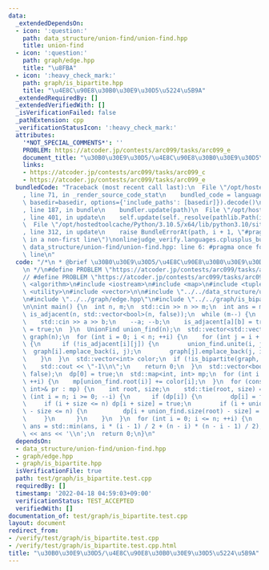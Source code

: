 ```yaml
---
data:
  _extendedDependsOn:
  - icon: ':question:'
    path: data_structure/union-find/union-find.hpp
    title: union-find
  - icon: ':question:'
    path: graph/edge.hpp
    title: "\u8FBA"
  - icon: ':heavy_check_mark:'
    path: graph/is_bipartite.hpp
    title: "\u4E8C\u90E8\u30B0\u30E9\u30D5\u5224\u5B9A"
  _extendedRequiredBy: []
  _extendedVerifiedWith: []
  _isVerificationFailed: false
  _pathExtension: cpp
  _verificationStatusIcon: ':heavy_check_mark:'
  attributes:
    '*NOT_SPECIAL_COMMENTS*': ''
    PROBLEM: https://atcoder.jp/contests/arc099/tasks/arc099_e
    document_title: "\u30B0\u30E9\u30D5/\u4E8C\u90E8\u30B0\u30E9\u30D5\u5224\u5B9A"
    links:
    - https://atcoder.jp/contests/arc099/tasks/arc099_c
    - https://atcoder.jp/contests/arc099/tasks/arc099_e
  bundledCode: "Traceback (most recent call last):\n  File \"/opt/hostedtoolcache/Python/3.10.5/x64/lib/python3.10/site-packages/onlinejudge_verify/documentation/build.py\"\
    , line 71, in _render_source_code_stat\n    bundled_code = language.bundle(stat.path,\
    \ basedir=basedir, options={'include_paths': [basedir]}).decode()\n  File \"/opt/hostedtoolcache/Python/3.10.5/x64/lib/python3.10/site-packages/onlinejudge_verify/languages/cplusplus.py\"\
    , line 187, in bundle\n    bundler.update(path)\n  File \"/opt/hostedtoolcache/Python/3.10.5/x64/lib/python3.10/site-packages/onlinejudge_verify/languages/cplusplus_bundle.py\"\
    , line 401, in update\n    self.update(self._resolve(pathlib.Path(included), included_from=path))\n\
    \  File \"/opt/hostedtoolcache/Python/3.10.5/x64/lib/python3.10/site-packages/onlinejudge_verify/languages/cplusplus_bundle.py\"\
    , line 312, in update\n    raise BundleErrorAt(path, i + 1, \"#pragma once found\
    \ in a non-first line\")\nonlinejudge_verify.languages.cplusplus_bundle.BundleErrorAt:\
    \ data_structure/union-find/union-find.hpp: line 6: #pragma once found in a non-first\
    \ line\n"
  code: "/*\n * @brief \u30B0\u30E9\u30D5/\u4E8C\u90E8\u30B0\u30E9\u30D5\u5224\u5B9A\
    \n */\n#define PROBLEM \"https://atcoder.jp/contests/arc099/tasks/arc099_e\"\n\
    // #define PROBLEM \"https://atcoder.jp/contests/arc099/tasks/arc099_c\"\n\n#include\
    \ <algorithm>\n#include <iostream>\n#include <map>\n#include <tuple>\n#include\
    \ <utility>\n#include <vector>\n\n#include \"../../data_structure/union-find/union-find.hpp\"\
    \n#include \"../../graph/edge.hpp\"\n#include \"../../graph/is_bipartite.hpp\"\
    \n\nint main() {\n  int n, m;\n  std::cin >> n >> m;\n  int ans = m;\n  std::vector<std::vector<bool>>\
    \ is_adjacent(n, std::vector<bool>(n, false));\n  while (m--) {\n    int a, b;\n\
    \    std::cin >> a >> b;\n    --a; --b;\n    is_adjacent[a][b] = true;\n    is_adjacent[b][a]\
    \ = true;\n  }\n  UnionFind union_find(n);\n  std::vector<std::vector<Edge<bool>>>\
    \ graph(n);\n  for (int i = 0; i < n; ++i) {\n    for (int j = i + 1; j < n; ++j)\
    \ {\n      if (!is_adjacent[i][j]) {\n        union_find.unite(i, j);\n      \
    \  graph[i].emplace_back(i, j);\n        graph[j].emplace_back(j, i);\n      }\n\
    \    }\n  }\n  std::vector<int> color;\n  if (!is_bipartite(graph, &color)) {\n\
    \    std::cout << \"-1\\n\";\n    return 0;\n  }\n  std::vector<bool> dp(n + 1,\
    \ false);\n  dp[0] = true;\n  std::map<int, int> mp;\n  for (int i = 0; i < n;\
    \ ++i) {\n    mp[union_find.root(i)] += color[i];\n  }\n  for (const std::pair<int,\
    \ int>& pr : mp) {\n    int root, size;\n    std::tie(root, size) = pr;\n    for\
    \ (int i = n; i >= 0; --i) {\n      if (dp[i]) {\n        dp[i] = false;\n   \
    \     if (i + size <= n) dp[i + size] = true;\n        if (i + union_find.size(root)\
    \ - size <= n) {\n          dp[i + union_find.size(root) - size] = true;\n   \
    \     }\n      }\n    }\n  }\n  for (int i = 0; i <= n; ++i) {\n    if (dp[i])\
    \ ans = std::min(ans, i * (i - 1) / 2 + (n - i) * (n - i - 1) / 2);\n  }\n  std::cout\
    \ << ans << '\\n';\n  return 0;\n}\n"
  dependsOn:
  - data_structure/union-find/union-find.hpp
  - graph/edge.hpp
  - graph/is_bipartite.hpp
  isVerificationFile: true
  path: test/graph/is_bipartite.test.cpp
  requiredBy: []
  timestamp: '2022-04-18 04:59:03+09:00'
  verificationStatus: TEST_ACCEPTED
  verifiedWith: []
documentation_of: test/graph/is_bipartite.test.cpp
layout: document
redirect_from:
- /verify/test/graph/is_bipartite.test.cpp
- /verify/test/graph/is_bipartite.test.cpp.html
title: "\u30B0\u30E9\u30D5/\u4E8C\u90E8\u30B0\u30E9\u30D5\u5224\u5B9A"
---
```

